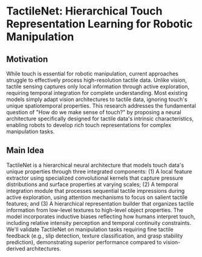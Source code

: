 # TactileNet: Hierarchical Touch Representation Learning for Robotic Manipulation

## Motivation
While touch is essential for robotic manipulation, current approaches struggle to effectively process high-resolution tactile data. Unlike vision, tactile sensing captures only local information through active exploration, requiring temporal integration for complete understanding. Most existing models simply adapt vision architectures to tactile data, ignoring touch's unique spatiotemporal properties. This research addresses the fundamental question of "How do we make sense of touch?" by proposing a neural architecture specifically designed for tactile data's intrinsic characteristics, enabling robots to develop rich touch representations for complex manipulation tasks.

## Main Idea
TactileNet is a hierarchical neural architecture that models touch data's unique properties through three integrated components: (1) A local feature extractor using specialized convolutional kernels that capture pressure distributions and surface properties at varying scales; (2) A temporal integration module that processes sequential tactile impressions during active exploration, using attention mechanisms to focus on salient tactile features; and (3) A hierarchical representation builder that organizes tactile information from low-level textures to high-level object properties. The model incorporates inductive biases reflecting how humans interpret touch, including relative intensity perception and temporal continuity constraints. We'll validate TactileNet on manipulation tasks requiring fine tactile feedback (e.g., slip detection, texture classification, and grasp stability prediction), demonstrating superior performance compared to vision-derived architectures.